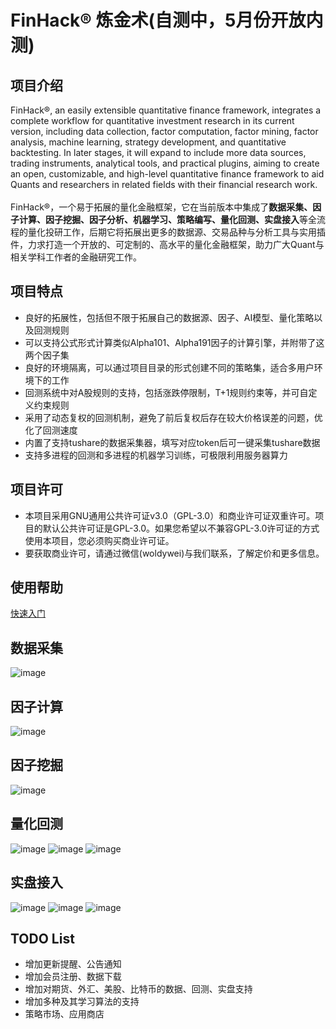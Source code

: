 # FinHack® 炼金术(自测中，5月份开放内测)
## 项目介绍
<div>FinHack®, an easily extensible quantitative finance framework, integrates a complete workflow for quantitative investment research in its current version, including data collection, factor computation, factor mining, factor analysis, machine learning, strategy development, and quantitative backtesting. In later stages, it will expand to include more data sources, trading instruments, analytical tools, and practical plugins, aiming to create an open, customizable, and high-level quantitative finance framework to aid Quants and researchers in related fields with their financial research work.</div>
<br/>
FinHack®，一个易于拓展的量化金融框架，它在当前版本中集成了<B>数据采集、因子计算、因子挖掘、因子分析、机器学习、策略编写、量化回测、实盘接入</B>等全流程的量化投研工作，后期它将拓展出更多的数据源、交易品种与分析工具与实用插件，力求打造一个开放的、可定制的、高水平的量化金融框架，助力广大Quant与相关学科工作者的金融研究工作。

## 项目特点
- 良好的拓展性，包括但不限于拓展自己的数据源、因子、AI模型、量化策略以及回测规则
- 可以支持公式形式计算类似Alpha101、Alpha191因子的计算引擎，并附带了这两个因子集
- 良好的环境隔离，可以通过项目目录的形式创建不同的策略集，适合多用户环境下的工作
- 回测系统中对A股规则的支持，包括涨跌停限制，T+1规则约束等，并可自定义约束规则
- 采用了动态复权的回测机制，避免了前后复权后存在较大价格误差的问题，优化了回测速度
- 内置了支持tushare的数据采集器，填写对应token后可一键采集tushare数据
- 支持多进程的回测和多进程的机器学习训练，可极限利用服务器算力

## 项目许可
- 本项目采用GNU通用公共许可证v3.0（GPL-3.0）和商业许可证双重许可。项目的默认公共许可证是GPL-3.0。如果您希望以不兼容GPL-3.0许可证的方式使用本项目，您必须购买商业许可证。
- 要获取商业许可，请通过微信(woldywei)与我们联系，了解定价和更多信息。

## 使用帮助
[快速入门](https://github.com/FinHackCN/finhack/wiki/1%E3%80%81%E5%BF%AB%E9%80%9F%E5%85%A5%E9%97%A8)
 
## 数据采集
![image](https://github.com/FinHackCN/finhack/assets/6196607/63870118-f7b0-473b-b8df-8bdbd748c018)

## 因子计算
![image](https://github.com/FinHackCN/finhack/assets/6196607/78786b5f-9520-4826-9fe1-9b1657c4d1cc)

## 因子挖掘
![image](https://github.com/FinHackCN/finhack/assets/6196607/4c99bfd8-2e90-4a2e-896c-0eb5b40146a9)

## 量化回测
![image](https://github.com/FinHackCN/finhack/assets/6196607/45210870-8167-425b-ba98-17d80d79ee7b)
![image](https://github.com/FinHackCN/finhack/assets/6196607/74e12eae-93fb-487c-a43f-92c79c8f75d6)
![image](https://github.com/FinHackCN/finhack/assets/6196607/19ce463e-9323-4f28-982b-17298c53e1d7)

## 实盘接入
![image](https://github.com/FinHackCN/finhack/assets/6196607/6bafbb9d-0798-4623-bddb-ae5d4f7e2fba)
![image](https://github.com/FinHackCN/finhack/assets/6196607/d84e4f1a-d950-49f6-afd9-c3632fe563d0)
![image](https://github.com/FinHackCN/finhack/assets/6196607/eacc7656-7161-4a81-8d1a-0a22cf85a76d)

## TODO List
- 增加更新提醒、公告通知
- 增加会员注册、数据下载
- 增加对期货、外汇、美股、比特币的数据、回测、实盘支持
- 增加多种及其学习算法的支持
- 策略市场、应用商店
